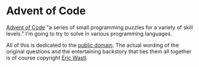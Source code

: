 # Advent of Code

[Advent of Code](http://adventofcode.com/) "a series of small
programming puzzles for a variety of skill levels." I'm going to try
to solve in various programming languages.

All of this is dedicated to the [public domain](LICENSE). The actual
wording of the original questions and the entertaining backstory that
ties them all together is of course
copyright [Eric Wastl](http://was.tl/).
